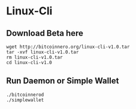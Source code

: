 # Linux-Cli

## Download Beta here
```
wget http://bitcoinnero.org/linux-cli-v1.0.tar
tar -xvf linux-cli-v1.0.tar
rm linux-cli-v1.0.tar
cd linux-cli-v1.0
```

## Run Daemon or Simple Wallet
```
./bitcoinnerod
./simplewallet
```
